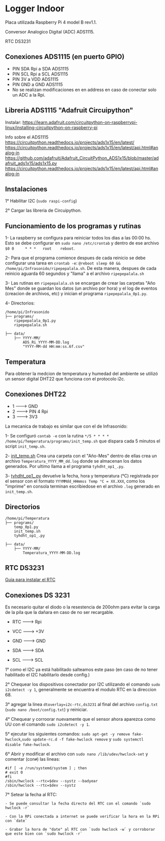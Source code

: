 # Logger Indoor
Placa utilizada Raspberry Pi 4 model B rev1.1.

Conversor Analogico Digital (ADC) ADS1115.

RTC DS3231

## Conexiones ADS1115 (en puerto GPIO)
  - PIN SDA Rpi a SDA ADS1115
  - PIN SCL Rpi a SCL ADS1115
  - PIN 3V a VDD ADS1115
  - PIN GND a GND ADS1115
  - No se realizan modificaciones en en address en caso de conectar solo un ADC a la Rpi.

## Libreria ADS1115 "Adafruit Circuipython"
Instalar: https://learn.adafruit.com/circuitpython-on-raspberrypi-linux/installing-circuitpython-on-raspberry-pi

Info sobre el ADS1115
https://circuitpython.readthedocs.io/projects/ads1x15/en/latest/
https://circuitpython.readthedocs.io/projects/ads1x15/en/latest/api.html#analog-in
https://github.com/adafruit/Adafruit_CircuitPython_ADS1x15/blob/master/adafruit_ads1x15/ads1x15.py
https://circuitpython.readthedocs.io/projects/ads1x15/en/latest/api.html#analog-in

## Instalaciones

1° Habilitar I2C (`sudo raspi-config`)

2° Cargar las libreria de Circuipython.


## Funcionamiento de los programas y rutinas
1- La raspberry se configura para reiniciar todos los dias a las 00:00 hs.  Esto se debe configurar en `sudo nano /etc/crontab` y dentro de ese archivo `$0 0     * * *   root    reboot`.

2- Para que el programa comience despues de cada reinicio se debe configurar una tarea en `crontab -e`: `@reboot sleep 60 && /home/pi/Infrasonido/ripepepalala.sh`. De esta manera, despues de cada reinicio aguarda 60 segundos y "llama" a el archivo `ripepepalala.sh`

3- Las rutinas en `ripepepalala.sh` se encargan de crear las carpetas "Año Mes" donde se guardan los datos (un archivo por hora) y el log de eventos (creacion de archivos, etc) y inician el programa `ripepepalala_0p1.py`.

4- Directorios:
``` Arbol de directorios
/home/pi/Infrasonido
├── programs/
	ripepepalala_0p1.py
	ripepepalala.sh

├── data/
	├── YYYY-MM/
		ADS_Ri_YYYY-MM-DD.log
		"YYYY-MM-dd HH:mm:ss.6f.csv"
```
## Temperatura

Para obtener la medcion de temperatura y humedad del ambiente se utilizó un sensor digital DHT22 que funciona con el protocolo i2c.

## Conexiones DHT22
  - 1 ---> GND
  - 2 ---> PIN 4 Rpi
  - 3 ---> 3V3

La mecanica de trabajo es similar que con el de Infrasonido:

1- Se configuró `contab -e` con la rutina `*/5 * * * *  /home/pi/Temperatura/programs/init_temp.sh` que dispara cada 5 minutos el script `init_temp.sh`.

2- [init_temp.sh](https://github.com/niconmn/Infrasonido/blob/main/Temperatura/init_temp.sh) Crea una carpeta con el "Año-Mes" dentro de ellas crea un archivo `Temperatura_YYYY_MM_dd.log` donde se almacenan los datos generados. Por ultimo llama a el programa `tyhdht_op1_.py`.

3- [tyhdht_op1_.py](https://github.com/niconmn/Infrasonido/blob/main/Temperatura/tyhdht_op1_.py) devuelve la fecha, hora y temperatura (°C) registrada por el sensor con el formato `YYYMMdd_HHmmss Temp °C = XX.XXX`, como los "imprime" en consola terminan escribiedose en el archivo `.log` generado en `init_temp.sh`.

## Directorios
``` Arbol de directorios
/home/pi/Temperatura
├── programs/
	temp_0p1.py
	init_temp.sh
	tyhdht_op1_.py

├── data/
	├── YYYY-MM/
		Temperatura_YYYY-MM-DD.log
```

## RTC DS3231
[Guia para instalar el RTC](https://learn.adafruit.com/adding-a-real-time-clock-to-raspberry-pi?view=all)

## Conexiones DS 3231
Es necesario quitar el diodo o la resestencia de 200ohm para evitar la carga de la pila que la dañara en caso de no ser recargable.

  - RTC ---> Rpi

  - VCC ---> +3V
  - GND ---> GND
  - SDA ---> SDA
  - SCL ---> SCL

1° como el I2C ya está habilitado salteamos este paso (en caso de no tener habilitado el I2C habilitarlo desde config.)

2° Chequear los dispositivos conectador por I2C utilizando el comando `sudo i2cdetect -y 1`, generalmente se encuentra el modulo RTC en la direccion 68.

3° agregar la linea `dtoverlay=i2c-rtc,ds3231` al final del archivo `config.txt` (`sudo nano /boot/config.txt`) y reiniciar.

4° Chequear y corroorar nuevamente que el sensor ahora aparezca como UU con el comando `sudo i2cdetect -y 1`.

5° ejecutar los siguientes comandos: `sudo apt-get -y remove fake-hwclock`,`sudo update-rc.d -f fake-hwclock remove` y `sudo systemctl disable fake-hwclock`.

6° Abrir y modificar el archivo con `sudo nano /lib/udev/hwclock-set` y comentar (con`#`) las lineas:

	#if [ -e /run/systemd/system ] ; then
	# exit 0
	#fi
	/sbin/hwclock --rtc=$dev --systz --badyear
	/sbin/hwclock --rtc=$dev --systz
	
7° Setear la fecha al RTC: 

	- Se puede consultar la fecha directo del RTC con el comando `sudo hwclock -r`
	
	- Con la RPi conectada a internet se puede verificar la hora en la RPi con `date`
	
	- Grabar la hora de "date" al RTC con `sudo hwclock -w` y corroborar que este bien con `sudo hwclock -r`
	
	
